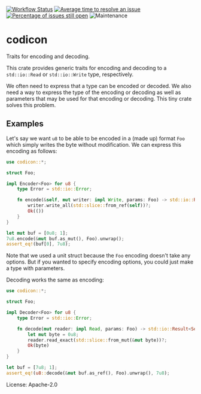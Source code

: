 [![Workflow Status](https://github.com/enarx/codicon/workflows/test/badge.svg)](https://github.com/enarx/codicon/actions?query=workflow%3A%22test%22)
[![Average time to resolve an issue](https://isitmaintained.com/badge/resolution/enarx/codicon.svg)](https://isitmaintained.com/project/enarx/codicon "Average time to resolve an issue")
[![Percentage of issues still open](https://isitmaintained.com/badge/open/enarx/codicon.svg)](https://isitmaintained.com/project/enarx/codicon "Percentage of issues still open")
![Maintenance](https://img.shields.io/badge/maintenance-activly--developed-brightgreen.svg)

# codicon

Traits for encoding and decoding.

This crate provides generic traits for encoding and decoding to a
`std::io::Read` or `std::io::Write` type, respectively.

We often need to express that a type can be encoded or decoded. We
also need a way to express the type of the encoding or decoding as
well as parameters that may be used for that encoding or decoding.
This tiny crate solves this problem.

## Examples

Let's say we want `u8` to be able to be encoded in a (made up) format `Foo`
which simply writes the byte without modification. We can express this
encoding as follows:

```rust
use codicon::*;

struct Foo;

impl Encoder<Foo> for u8 {
    type Error = std::io::Error;

    fn encode(&self, mut writer: impl Write, params: Foo) -> std::io::Result<()> {
        writer.write_all(std::slice::from_ref(self))?;
        Ok(())
    }
}

let mut buf = [0u8; 1];
7u8.encode(&mut buf.as_mut(), Foo).unwrap();
assert_eq!(buf[0], 7u8);
```

Note that we used a unit struct because the `Foo` encoding doesn't take any
options. But if you wanted to specify encoding options, you could just make
a type with parameters.

Decoding works the same as encoding:

```rust
use codicon::*;

struct Foo;

impl Decoder<Foo> for u8 {
    type Error = std::io::Error;

    fn decode(mut reader: impl Read, params: Foo) -> std::io::Result<Self> {
        let mut byte = 0u8;
        reader.read_exact(std::slice::from_mut(&mut byte))?;
        Ok(byte)
    }
}

let buf = [7u8; 1];
assert_eq!(u8::decode(&mut buf.as_ref(), Foo).unwrap(), 7u8);
```

License: Apache-2.0
